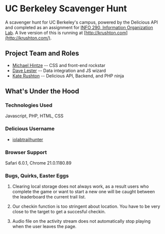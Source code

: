 UC Berkeley Scavenger Hunt
=====================

A scavenger hunt for UC Berkeley's campus, powered by the Delicious API and completed as an assignment for [INFO 290, Information Organization Lab](http://courses.ischool.berkeley.edu/i290-iol/f12/). A live version of this is running at [http://krushton.com](http://krushton.com/).

## Project Team and Roles
* [Michael Hintze](http://michaelhintze.com) -- CSS and front-end rockstar
* [Dave Lester](http://davelester.org) -- Data integration and JS wizard
* [Kate Rushton](http://krushton.com) -- Delicious API, Backend, and PHP ninja

## What's Under the Hood

### Technologies Used
Javascript, PHP, HTML, CSS

### Delicious Username
 * [iolabtrailhunter](http://www.delicious.com/iolabtrailhunter)

### Browser Support
Safari 6.0.1, Chrome 21.0.1180.89

### Bugs, Quirks, Easter Eggs
1. Clearing local storage does not always work, as a result users who complete the game or want to start a new one will be caught between the leaderboard the current trail list. 

2. Our checkin function is too stringent about location. You have to be very close to the target to get a succesful checkin. 

3. Audio file on the activity stream does not automatically stop playing when the user leaves the page.
